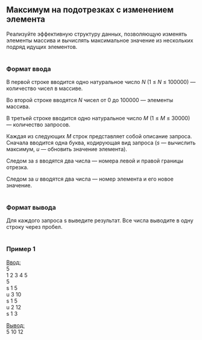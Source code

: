 ## Максимум на подотрезках с изменением элемента

Реализуйте эффективную структуру данных, позволяющую изменять элементы массива и вычислять максимальное значение из нескольких подряд идущих элементов.
<br></br>
### Формат ввода

В первой строке вводится одно натуральное число _N_ (1 ≤ _N_ ≤ 100000) — количество чисел в массиве.

Во второй строке вводятся _N_ чисел от 0 до 100000 — элементы массива.

В третьей строке вводится одно натуральное число _M_ (1 ≤ _M_ ≤ 30000) — количество запросов.

Каждая из следующих _M_ строк представляет собой описание запроса. Сначала вводится одна буква, кодирующая вид запроса (_s_ — вычислить максимум, _u_ — обновить значение элемента).

Следом за _s_ вводятся два числа — номера левой и правой границы отрезка.

Следом за _u_ вводятся два числа — номер элемента и его новое значение.
<br></br>
### Формат вывода

Для каждого запроса s выведите результат. Все числа выводите в одну строку через пробел.
<br></br>
### Пример 1

<ins>Ввод:</ins><br>
5<br>
1 2 3 4 5<br>
5<br>
s 1 5<br>
u 3 10<br>
s 1 5<br>
u 2 12<br>
s 1 3<br>

<ins>Вывод:</ins><br>
5 10 12
